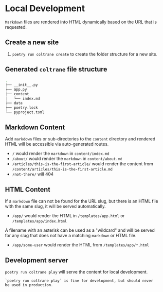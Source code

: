 # Local Development

`Markdown` files are rendered into HTML dynamically based on the URL that is requested.

## Create a new site

1. `poetry run coltrane create` to create the folder structure for a new site.

## Generated `coltrane` file structure

```bash
.
├── __init__.py
├── app.py
├── content
│   └── index.md
├── data
├── poetry.lock
└── pyproject.toml
```

## Markdown Content

Add `markdown` files or sub-directories to the `content` directory and rendered HTML will be accessible via auto-generated routes.

- `/` would render the `markdown` in `content/index.md`
- `/about/` would render the `markdown` in `content/about.md`
- `/articles/this-is-the-first-article/` would render the content from `/content/articles/this-is-the-first-article.md`
- `/not-there/` will 404

## HTML Content

If a `markdown` file can not be found for the URL slug, but there is an HTML file with the same slug, it will be served automatically.

- `/app/` would render the HTML in `/templates/app.html` or `/templates/app/index.html`

A filename with an asterisk can be used as a "wildcard" and will be served for any slug that does not have a matching `markdown` or HTML file.

- `/app/some-user` would render the HTML from `/templates/app/*.html`

## Development server

`poetry run coltrane play` will serve the content for local development.

```{warning}
`poetry run coltrane play` is fine for development, but should never be used in production.
```
